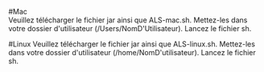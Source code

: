 #Mac  
Veuillez télécharger le fichier jar ainsi que ALS-mac.sh. Mettez-les dans votre dossier d'utilisateur (/Users/NomD'Utilisateur). Lancez le fichier sh.

#Linux 
Veuillez télécharger le fichier jar ainsi que ALS-linux.sh. Mettez-les dans votre dossier d'utilisateur (/home/NomD'utilisateur). Lancez le fichier sh.

